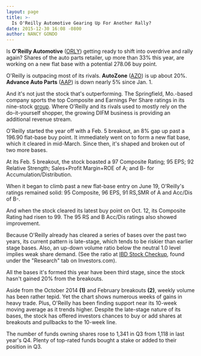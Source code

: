 ```yaml
---
layout: page
title: >-
  Is O'Reilly Automotive Gearing Up For Another Rally?
date: 2015-12-30 16:08 -0800
author: NANCY GONDO
---
```





Is **O'Reilly Automotive** ([ORLY](https://research.investors.com/quote.aspx?symbol=ORLY)) getting ready to shift into overdrive and rally again? Shares of the auto parts retailer, up more than 33% this year, are working on a new flat base with a potential 278.06 buy point.


O'Reilly is outpacing most of its rivals. **AutoZone** ([AZO](https://research.investors.com/quote.aspx?symbol=AZO)) is up about 20%. **Advance Auto Parts** ([AAP](https://research.investors.com/quote.aspx?symbol=AAP)) is down nearly 5% since Jan. 1.


And it's not just the stock that's outperforming. The Springfield, Mo.-based company sports the top Composite and Earnings Per Share ratings in its nine-stock [group](http://news.investors.com/business-industry-snapshot/091115-770640-auto-parts-stores-put-the-pedal-to-the-metal.htm). Where O'Reilly and its rivals used to mostly rely on the do-it-yourself shopper, the growing DIFM business is providing an additional revenue stream.


O'Reilly started the year off with a Feb. 5 breakout, an 8% gap up past a 196.90 flat-base buy point. It immediately went on to form a new flat base, which it cleared in mid-March. Since then, it's shaped and broken out of two more bases.


At its Feb. 5 breakout, the stock boasted a 97 Composite Rating; 95 EPS; 92 Relative Strength; Sales+Profit Margin+ROE of A; and B- for Accumulation/Distribution.


When it began to climb past a new flat-base entry on June 19, O'Reilly's ratings remained solid: 95 Composite, 96 EPS, 91 RS,SMR of A and Acc/Dis of B-.


And when the stock cleared its latest buy point on Oct. 12, its Composite Rating had risen to 99. The 95 RS and B Acc/Dis ratings also showed improvement.


Because O'Reilly already has cleared a series of bases over the past two years, its current pattern is late-stage, which tends to be riskier than earlier stage bases. Also, an up-down volume ratio below the neutral 1.0 level implies weak share demand. (See the ratio at [IBD Stock Checkup](http://research.investors.com/stock-checkup/?nav=ResearchCheckup), found under the "Research" tab on Investors.com).


All the bases it's formed this year have been third stage, since the stock hasn't gained 20% from the breakouts.


Aside from the October 2014 **(1)** and February breakouts **(2)**, weekly volume has been rather tepid. Yet the chart shows numerous weeks of gains in heavy trade. Plus, O'Reilly has been finding support near its 10-week moving average as it trends higher. Despite the late-stage nature of its bases, the stock has offered investors chances to buy or add shares at breakouts and pullbacks to the 10-week line.


The number of funds owning shares rose to 1,341 in Q3 from 1,118 in last year's Q4. Plenty of top-rated funds bought a stake or added to their position in Q3.




